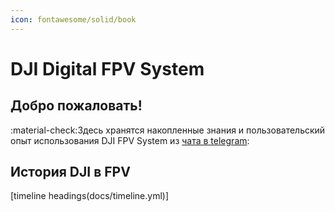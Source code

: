 ```yaml
---
icon: fontawesome/solid/book
---
```


# DJI Digital FPV System

## Добро пожаловать!

:material-check:Здесь хранятся накопленные знания и пользовательский опыт использования DJI FPV System из [чата в telegram](https://t.me/djifpvru):

## История DJI в FPV

[timeline headings(docs/timeline.yml)]

